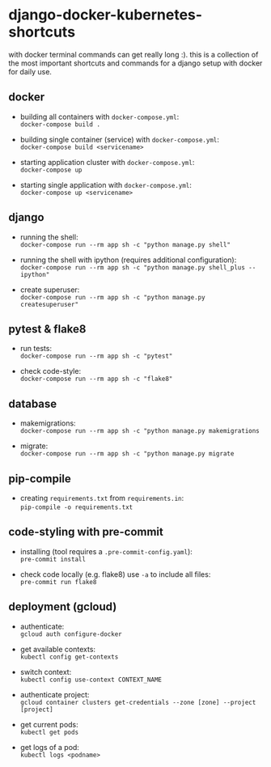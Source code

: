 # django-docker-kubernetes-shortcuts
with docker terminal commands can get really long :). this is a collection of the most important shortcuts and commands 
for a django setup with docker for daily use.

## docker

* building all containers with ``docker-compose.yml``: <br>
````docker-compose build .````

* building single container (service) with ``docker-compose.yml``: <br>
````docker-compose build <servicename>````

* starting application cluster with ``docker-compose.yml``: <br>
````docker-compose up````

* starting single application with ``docker-compose.yml``: <br>
````docker-compose up <servicename>````

## django 

* running the shell: <br>
````docker-compose run --rm app sh -c "python manage.py shell"````

* running the shell with ipython (requires additional configuration): <br>
````docker-compose run --rm app sh -c "python manage.py shell_plus --ipython"````

* create superuser: <br>
````docker-compose run --rm app sh -c "python manage.py createsuperuser"````

## pytest & flake8

* run tests: <br>
````docker-compose run --rm app sh -c "pytest"````

* check code-style: <br>
````docker-compose run --rm app sh -c "flake8"````

## database

* makemigrations: <br>
```docker-compose run --rm app sh -c "python manage.py makemigrations```

* migrate: <br>
```docker-compose run --rm app sh -c "python manage.py migrate```

## pip-compile 

* creating ``requirements.txt`` from `requirements.in`: <br>
````pip-compile -o requirements.txt````

## code-styling with pre-commit

* installing (tool requires a ```.pre-commit-config.yaml```): <br>
`````pre-commit install`````

* check code locally (e.g. flake8) use ```-a``` to include all files: <br>
``pre-commit run flake8``

## deployment (gcloud)

* authenticate: <br>
```gcloud auth configure-docker```

* get available contexts: <br>
```kubectl config get-contexts```

* switch context: <br>
```kubectl config use-context CONTEXT_NAME```

* authenticate project: <br>
```gcloud container clusters get-credentials --zone [zone] --project [project]```

* get current pods: <br> 
```kubectl get pods```

* get logs of a pod: <br> 
```kubectl logs <podname>```
